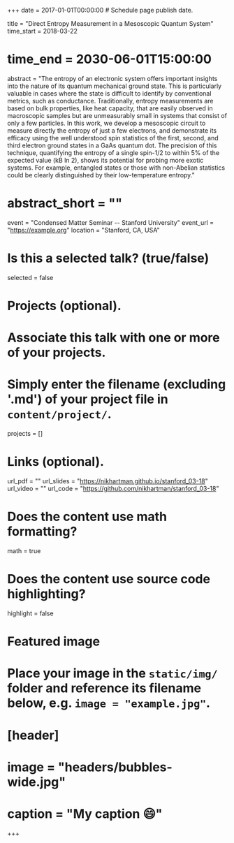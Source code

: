 +++
date = 2017-01-01T00:00:00  # Schedule page publish date.

title = "Direct Entropy Measurement in a Mesoscopic Quantum System"
time_start = 2018-03-22
# time_end = 2030-06-01T15:00:00
abstract = "The entropy of an electronic system offers important insights into the nature of its quantum mechanical ground state. This is particularly valuable in cases where the state is difficult to identify by conventional metrics, such as conductance. Traditionally, entropy measurements are based on bulk properties, like heat capacity, that are easily observed in macroscopic samples but are unmeasurably small in systems that consist of only a few particles. In this work, we develop a mesoscopic circuit to measure directly the entropy of just a few electrons, and demonstrate its efficacy using the well understood spin statistics of the first, second, and third electron ground states in a GaAs quantum dot. The precision of this technique, quantifying the entropy of a single spin-1/2 to within 5% of the expected value (kB ln 2), shows its potential for probing more exotic systems. For example, entangled states or those with non-Abelian statistics could be clearly distinguished by their low-temperature entropy."
# abstract_short = ""
event = "Condensed Matter Seminar -- Stanford University"
event_url = "https://example.org"
location = "Stanford, CA, USA"

# Is this a selected talk? (true/false)
selected = false

# Projects (optional).
#   Associate this talk with one or more of your projects.
#   Simply enter the filename (excluding '.md') of your project file in `content/project/`.
projects = []

# Links (optional).
url_pdf = ""
url_slides = "https://nikhartman.github.io/stanford_03-18"
url_video = ""
url_code = "https://github.com/nikhartman/stanford_03-18"

# Does the content use math formatting?
math = true

# Does the content use source code highlighting?
highlight = false

# Featured image
# Place your image in the `static/img/` folder and reference its filename below, e.g. `image = "example.jpg"`.
# [header]
# image = "headers/bubbles-wide.jpg"
# caption = "My caption :smile:"

+++
